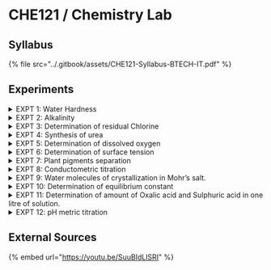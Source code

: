 # CHE121 / Chemistry Lab

## Syllabus

{% file src="../.gitbook/assets/CHE121-Syllabus-BTECH-IT.pdf" %}

## Experiments

<details>

<summary>EXPT 1: Water Hardness</summary>

\[⤓] [(PDF) Water Hardness](https://www.mlsu.ac.in/econtents/2193_expriment%206.pdf)

</details>

<details>

<summary>EXPT 2:  Alkalinity</summary>

\[⤓] [(PDF) Alkalinity](https://www.scribd.com/document/476369832/determination-of-alkalinity-docx)

</details>

<details>

<summary>EXPT 3: Determination of residual Chlorine</summary>

\[⤓] [(PDF) Total Residual Chlorine](https://file.notion.so/f/f/a55e0ddd-0663-44e4-aa54-2e6bc5b00199/7b9fddef-91d9-4979-9a20-f5d6842d93ab/total-residual-chlorine.pdf?table=block\&id=17c52f7c-de88-8076-a707-ffcd1cf0a308\&spaceId=a55e0ddd-0663-44e4-aa54-2e6bc5b00199\&expirationTimestamp=1736964000000\&signature=UkFZ-YY4dkbDWX0mBIc8W4c_5RkB851xDMOVTOra1T8\&downloadName=total-residual-chlorine.pdf)

</details>

<details>

<summary>EXPT 4: Synthesis of urea</summary>

\[⤓] [(PDF) Urea Formaldehyde Resin](https://file.notion.so/f/f/a55e0ddd-0663-44e4-aa54-2e6bc5b00199/487f25b6-9592-4358-9ace-e7f5c14878fc/urea-formaldehyde.pdf?table=block\&id=17c52f7c-de88-80da-adb1-fe8a69d30905\&spaceId=a55e0ddd-0663-44e4-aa54-2e6bc5b00199\&expirationTimestamp=1736964000000\&signature=QfyXmlmdbmf03sMYj0oazb9cCTLcCRFNJVyPKPrSvTE\&downloadName=urea-formaldehyde.pdf)

</details>

<details>

<summary>EXPT 5: Determination of dissolved oxygen</summary>

\[⤓] [(PDF) Dissolved O2](https://file.notion.so/f/f/a55e0ddd-0663-44e4-aa54-2e6bc5b00199/47ed5669-1562-476e-a57d-22b0b5d70d69/dissolveed-02.pdf?table=block\&id=17c52f7c-de88-80fe-baa3-fd12266dfb37\&spaceId=a55e0ddd-0663-44e4-aa54-2e6bc5b00199\&expirationTimestamp=1736964000000\&signature=3Q-b0LsHz-_tlovtB5PYf2CbhDRuTj0SVEToxf2TBRM\&downloadName=dissolveed-02.pdf)

</details>

<details>

<summary>EXPT 6: Determination of surface tension</summary>

\[⤓] [(PDF) Surface Tension](https://file.notion.so/f/f/a55e0ddd-0663-44e4-aa54-2e6bc5b00199/f01e3b13-2134-4447-86fb-b99c5e286921/surface-tension.pdf?table=block\&id=17c52f7c-de88-8061-9006-e619ea45ce55\&spaceId=a55e0ddd-0663-44e4-aa54-2e6bc5b00199\&expirationTimestamp=1736964000000\&signature=KV-idx3H3ftSwQd22tWQPobY7mrf1o7W3SrmpVboxQI\&downloadName=surface-tension.pdf)

</details>

<details>

<summary>EXPT 7: Plant pigments separation</summary>

\[⤓] [(PDF) Plant Pigment Separation by Chromatography](https://file.notion.so/f/f/a55e0ddd-0663-44e4-aa54-2e6bc5b00199/480d18ea-35e8-476b-8a86-887c3170638e/paper-chromatography.pdf?table=block\&id=17c52f7c-de88-803d-9a88-daef411a3303\&spaceId=a55e0ddd-0663-44e4-aa54-2e6bc5b00199\&expirationTimestamp=1736964000000\&signature=a6Ykya5uRRsABwTC-M5TXKAj8dPxEL6fTVa3mlWhQP4\&downloadName=paper-chromatography.pdf)

</details>

<details>

<summary>EXPT 8: Conductometric titration</summary>

\[⤓] [(PDF) Determining HCL Strength Conductometrically](https://file.notion.so/f/f/a55e0ddd-0663-44e4-aa54-2e6bc5b00199/a2a8cb16-5498-480b-b3a0-8a574de9f57e/hcl-strength_\(1\).pdf?table=block\&id=17c52f7c-de88-80f2-a691-d2fc23a407ee\&spaceId=a55e0ddd-0663-44e4-aa54-2e6bc5b00199\&expirationTimestamp=1736964000000\&signature=9OqWnAm-GDfagzUj9x85KypkBENL6g2ffjpghlBE_lI\&downloadName=hcl-strength+%281%29.pdf)

</details>

<details>

<summary>EXPT 9: Water molecules of crystallization in Mohr’s salt.</summary>

\[⤓] [(PDF) Water molecules of crystallization in Mohr’s salt](https://file.notion.so/f/f/a55e0ddd-0663-44e4-aa54-2e6bc5b00199/d39df145-c275-41ff-8052-61ee6909f6de/water-molecules.pdf?table=block\&id=17c52f7c-de88-807d-b883-e84bba714ed1\&spaceId=a55e0ddd-0663-44e4-aa54-2e6bc5b00199\&expirationTimestamp=1736964000000\&signature=3ntjnxvKoXh5j9LthbG_-vAhq370iXL2OOBMLvdXKvo\&downloadName=water-molecules.pdf)

</details>

<details>

<summary>EXPT 10: Determination of equilibrium constant</summary>

\[⤓] [(PDF) Application of distribution law in the determination of equilibrium constant.](https://bpchalihacollege.org.in/online/attendence/classnotes/files/1627563159.pdf)

</details>

<details>

<summary>EXPT 11: Determination of amount of Oxalic acid and Sulphuric acid in one litre of solution.</summary>

\[⤓] [\[PDF\] - Oxalic & Sulphuric Acid](https://file.notion.so/f/f/a55e0ddd-0663-44e4-aa54-2e6bc5b00199/c3b5c248-b2d8-44f6-a105-66af4dde1a81/Expt_4_CHEM.pdf?table=block\&id=8cd80807-bb68-4d79-b088-fa0218abc9d0\&spaceId=a55e0ddd-0663-44e4-aa54-2e6bc5b00199\&expirationTimestamp=1736956800000\&signature=2B-NDegj64McrTBrEG_VBL9B8fIS9jm_H9tt9LqWOL0\&downloadName=Expt+3+CHEM.pdf)

</details>

<details>

<summary>EXPT 12: pH metric titration</summary>

\[⤓] [(PDF) pH metric titration](https://www.scribd.com/document/250925607/Exp-6-PH-Metric-Titration)

</details>

## External Sources

{% embed url="https://youtu.be/SuuBIdLlSRI" %}
